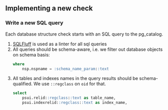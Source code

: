## Implementing a new check

### Write a new SQL query

Each database structure check starts with an SQL query to the pg_catalog.

1. [SQLFluff](https://github.com/sqlfluff/sqlfluff) is used as a linter for all sql queries
2. All queries should be schema-aware, i.e. we filter out database objects on schema basis:
   ```sql
   where
       nsp.nspname = :schema_name_param::text
   ```
3. All tables and indexes names in the query results should be schema-qualified.
   We use `::regclass` on `oid` for that.
   ```sql
   select
       psui.relid::regclass::text as table_name,
       psui.indexrelid::regclass::text as index_name,
   ```

